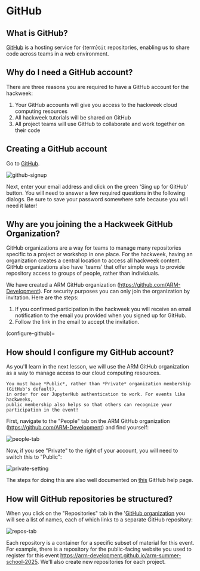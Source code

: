 # GitHub

## What is GitHub?
[GitHub](https://github.com) is a hosting service for {term}`Git` repositories,
enabling us to share code across teams in a web environment.

## Why do I need a GitHub account?

There are three reasons you are required to have a GitHub account for the hackweek:

1. Your GitHub accounts will give you access to the hackweek cloud computing resources
2. All hackweek tutorials will be shared on GitHub
3. All project teams will use GitHub to collaborate and work together on their code

## Creating a GitHub account

Go to [GitHub](https://github.com/).

![github-signup](../../img/github-signup.png)

Next, enter your email address and click on the green 'Sing up for GitHub' button.
You will need to answer a few required questions in the following dialogs.
Be sure to save your password somewhere safe because you will need it later!

## Why are you joining the a Hackweek GitHub Organization?

GitHub organizations are a way for teams to manage many repositories
specific to a project or workshop in one place. For the hackweek, having
an organization creates a central location to access all hackweek content.
GitHub organizations also have 'teams' that offer simple ways to provide repository
access to groups of people, rather than individuals.

We have created a ARM GitHub organization (https://github.com/ARM-Development).
For security purposes you can only join the organization by invitation.
Here are the steps:

1. If you confirmed participation in the hackweek you will receive an email notification to the email you provided when you signed up for GitHub.
1. Follow the link in the email to accept the invitation.

(configure-github)=

## How should I configure my GitHub account?

As you'll learn in the next lesson, we will use the ARM GitHub
organization as a way to manage access to our cloud computing resources.

```{attention}
You must have *Public*, rather than *Private* organization membership (GitHub's default),
in order for our JupyterHub authentication to work. For events like hackweeks,
public membership also helps so that others can recognize your participation in the event!
```

First, navigate to the "People" tab on the ARM GitHub organization
(https://github.com/ARM-Development) and find yourself:

![people-tab](../../img/people-github.png)

Now, if you see "Private" to the right of your account, you will need to switch this to "Public":

![private-setting](../../img/public-github.png)

The steps for doing this are also well documented on [this](https://help.github.com/en/articles/publicizing-or-hiding-organization-membership) GitHub help page.

## How will GitHub repositories be structured?

When you click on the "Repositories" tab in the '[GitHub organization](https://github.com/ARM-Development)  you will see a list of names, each of which links to a separate GitHub repository:

![repos-tab](../../img/repos.png)

Each repository is a container for a specific subset of material for this event. For example, there is a repository for the public-facing website you used to register for this event https://arm-development.github.io/arm-summer-school-2025. We'll also create new repositories for each project.
